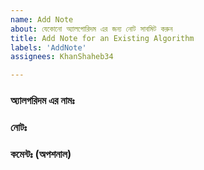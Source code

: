 ```yaml
---
name: Add Note
about: যেকোনো অ্যালগোরিদম এর জন্য নোট সাবমিট করুন
title: Add Note for an Existing Algorithm
labels: 'AddNote'
assignees: KhanShaheb34

---
```


<!--- Try to write the notes in Bengali --->

###  অ্যালগরিদম এর নামঃ 
<!---  এখানে অ্যালগরিদম এর নাম লিখুন --->


### নোটঃ
<!--- এখানে নোট লিখুন --->


### কমেন্টঃ (অপশনাল)  
<!--- আরও কিছু বলার থাকলে এখানে লিখুন --->

